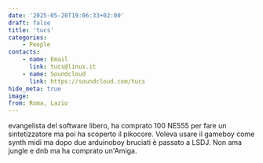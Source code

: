 ```yaml
---
date: '2025-05-20T19:06:33+02:00'
draft: false
title: 'tucs'
categories:
    - People
contacts:
    - name: Email
      link: tucs@linux.it
    - name: Soundcloud
      link: https://soundcloud.com/tucs
hide_meta: true
image: 
from: Roma, Lazio
---
```

evangelista del software libero, ha comprato 100 NE555 per fare un sintetizzatore ma poi ha scoperto il pikocore. Voleva usare il gameboy come synth midi ma dopo due arduinoboy bruciati è passato a LSDJ. Non ama jungle e dnb ma ha comprato un'Amiga. 